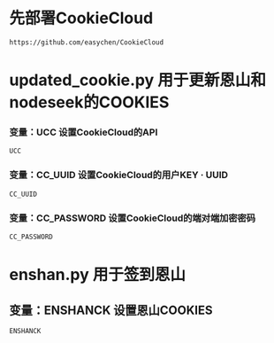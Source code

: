 # 先部署CookieCloud
```
https://github.com/easychen/CookieCloud
```

# updated_cookie.py 用于更新恩山和nodeseek的COOKIES


### 变量：UCC 设置CookieCloud的API

```
UCC
```
### 变量：CC_UUID 设置CookieCloud的用户KEY · UUID

```
CC_UUID
```
### 变量：CC_PASSWORD 设置CookieCloud的端对端加密密码

```
CC_PASSWORD
```

# enshan.py 用于签到恩山

## 变量：ENSHANCK 设置恩山COOKIES

```
ENSHANCK
```
